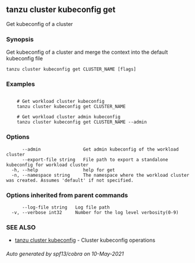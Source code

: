 ## tanzu cluster kubeconfig get

Get kubeconfig of a cluster

### Synopsis

Get kubeconfig of a cluster and merge the context into the default kubeconfig file

```
tanzu cluster kubeconfig get CLUSTER_NAME [flags]
```

### Examples

```

    # Get workload cluster kubeconfig
    tanzu cluster kubeconfig get CLUSTER_NAME

    # Get workload cluster admin kubeconfig
    tanzu cluster kubeconfig get CLUSTER_NAME --admin
```

### Options

```
      --admin                Get admin kubeconfig of the workload cluster
      --export-file string   File path to export a standalone kubeconfig for workload cluster
  -h, --help                 help for get
  -n, --namespace string     The namespace where the workload cluster was created. Assumes 'default' if not specified.
```

### Options inherited from parent commands

```
      --log-file string   Log file path
  -v, --verbose int32     Number for the log level verbosity(0-9)
```

### SEE ALSO

* [tanzu cluster kubeconfig](tanzu_cluster_kubeconfig.md)	 - Cluster kubeconfig operations

###### Auto generated by spf13/cobra on 10-May-2021
